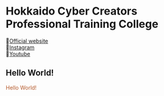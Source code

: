 # Hokkaido Cyber Creators Professional Training College
🔗[Official website](https://yoshida-hcc.jp/)<br>
🔗[Instagram](https://www.instagram.com/yoshidajobi/)<br>
🔗[Youtube](https://www.youtube.com/@jobigame)

## Hello World!
<font color="b5592a">Hello World!</font>
